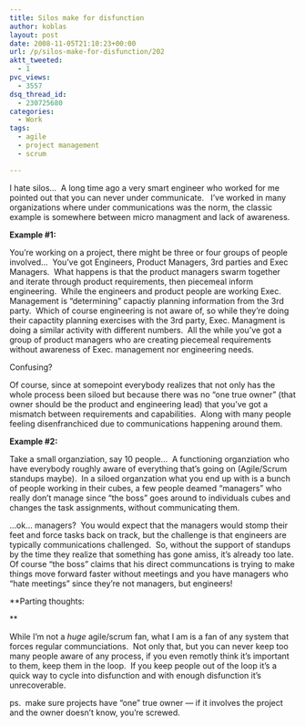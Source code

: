 ```yaml
---
title: Silos make for disfunction
author: koblas
layout: post
date: 2008-11-05T21:10:23+00:00
url: /p/silos-make-for-disfunction/202
aktt_tweeted:
  - 1
pvc_views:
  - 3557
dsq_thread_id:
  - 230725680
categories:
  - Work
tags:
  - agile
  - project management
  - scrum

---
```

I hate silos&#8230;  A long time ago a very smart engineer who worked for me pointed out that you can never under communicate.   I&#8217;ve worked in many organizations where under communications was the norm, the classic example is somewhere between micro managment and lack of awareness.

**Example #1:**

You&#8217;re working on a project, there might be three or four groups of people involved&#8230;  You&#8217;ve got Engineers, Product Managers, 3rd parties and Exec Managers.  What happens is that the product managers swarm together and iterate through product requirements, then piecemeal inform engineering.  While the engineers and product people are working Exec. Management is &#8220;determining&#8221; capactiy planning information from the 3rd party.  Which of course engineering is not aware of, so while they&#8217;re doing their capactity planning exercises with the 3rd party, Exec. Managment is doing a similar activity with different numbers.  All the while you&#8217;ve got a group of product managers who are creating piecemeal requirements without awareness of Exec. management nor engineering needs.

Confusing?

Of course, since at somepoint everybody realizes that not only has the whole process been siloed but because there was no &#8220;one true owner&#8221; (that owner should be the product and engineering lead) that you&#8217;ve got a mismatch between requirements and capabilities.  Along with many people feeling disenfranchiced due to communications happening around them.

**Example #2:**

Take a small organziation, say 10 people&#8230;  A functioning organziation who have everybody roughly aware of everything that&#8217;s going on (Agile/Scrum standups maybe).  In a siloed organzation what you end up with is a bunch of people working in their cubes, a few people deamed &#8220;managers&#8221; who really don&#8217;t manage since &#8220;the boss&#8221; goes around to individuals cubes and changes the task assignments, without communicating them.

&#8230;ok&#8230; managers?  You would expect that the managers would stomp their feet and force tasks back on track, but the challenge is that engineers are typically communications challenged.  So, without the support of standups by the time they realize that something has gone amiss, it&#8217;s already too late.  Of course &#8220;the boss&#8221; claims that his direct communcations is trying to make things move forward faster without meetings and you have managers who &#8220;hate meetings&#8221; since they&#8217;re not managers, but engineers!

**Parting thoughts:
  
** 

While I&#8217;m not a _huge_ agile/scrum fan, what I am is a fan of any system that forces regular communciations.  Not only that, but you can never keep too many people aware of any process, if you even remotly think it&#8217;s important to them, keep them in the loop.  If you keep people out of the loop it&#8217;s a quick way to cycle into disfunction and with enough disfunction it&#8217;s unrecoverable.

ps.  make sure projects have &#8220;one&#8221; true owner &#8212; if it involves the project and the owner doesn&#8217;t know, you&#8217;re screwed.
